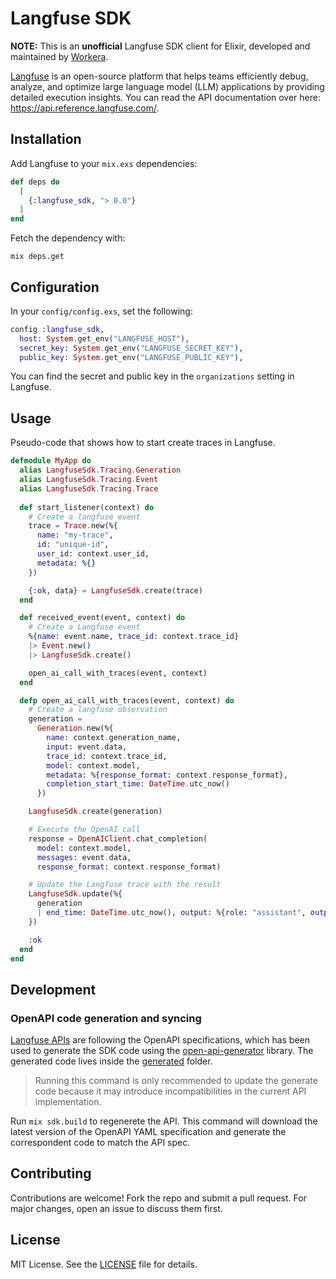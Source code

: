 # Langfuse SDK

**NOTE:** This is an **unofficial** Langfuse SDK client for Elixir, developed and maintained by [Workera](https://workera.ai/).

[Langfuse](https://github.com/langfuse/langfuse) is an open-source platform that helps teams efficiently debug, analyze, and optimize large language model (LLM) applications by providing detailed execution insights.
You can read the API documentation over here: <https://api.reference.langfuse.com/>.

## Installation

Add Langfuse to your `mix.exs` dependencies:

```elixir
def deps do
  [
    {:langfuse_sdk, "> 0.0"}
  ]
end
```

Fetch the dependency with:

```shell
mix deps.get
```

## Configuration

In your `config/config.exs`, set the following:

```elixir
config :langfuse_sdk,
  host: System.get_env("LANGFUSE_HOST"),
  secret_key: System.get_env("LANGFUSE_SECRET_KEY"),
  public_key: System.get_env("LANGFUSE_PUBLIC_KEY"),
```

You can find the secret and public key in the `organizations` setting in Langfuse.

## Usage

Pseudo-code that shows how to start create traces in Langfuse.

```elixir
defmodule MyApp do
  alias LangfuseSdk.Tracing.Generation
  alias LangfuseSdk.Tracing.Event
  alias LangfuseSdk.Tracing.Trace
  
  def start_listener(context) do
    # Create a langfuse event
    trace = Trace.new(%{
      name: "my-trace",
      id: "unique-id",
      user_id: context.user_id,
      metadata: %{}
    })

    {:ok, data} = LangfuseSdk.create(trace)
  end

  def received_event(event, context) do
    # Create a Langfuse event
    %{name: event.name, trace_id: context.trace_id}
    |> Event.new()
    |> LangfuseSdk.create()

    open_ai_call_with_traces(event, context)
  end

  defp open_ai_call_with_traces(event, context) do
    # Create a langfuse observation
    generation =
      Generation.new(%{
        name: context.generation_name,
        input: event.data,
        trace_id: context.trace_id,
        model: context.model,
        metadata: %{response_format: context.response_format},
        completion_start_time: DateTime.utc_now()
      })

    LangfuseSdk.create(generation)

    # Execute the OpenAI call
    response = OpenAIClient.chat_completion(
      model: context.model,
      messages: event.data,
      response_format: context.response_format)

    # Update the Langfuse trace with the result
    LangfuseSdk.update(%{
      generation
      | end_time: DateTime.utc_now(), output: %{role: "assistant", output: parse_output(response)}
    })

    :ok
  end
end
```

## Development

### OpenAPI code generation and syncing

[Langfuse APIs](https://api.reference.langfuse.com/) are following the OpenAPI specifications, which has been used to generate the SDK code using the [open-api-generator](https://github.com/aj-foster/open-api-generator) library.
The generated code lives inside the [generated](lib/langfuse_sdk/generated/) folder.

> Running this command is only recommended to update the generate code because it may introduce incompatibilities in the current API implementation.

Run `mix sdk.build` to regenerete the API. This command will download the latest version of the OpenAPI YAML specification and generate the correspondent code to match the API spec.

## Contributing

Contributions are welcome! Fork the repo and submit a pull request. For major changes, open an issue to discuss them first.

## License

MIT License. See the [LICENSE](LICENSE) file for details.
